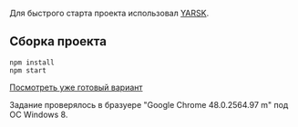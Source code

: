 Для быстрого старта проекта использовал [YARSK](https://github.com/bradleyboy/yarsk).

## Сборка проекта
```
npm install
npm start
```

[Посмотреть уже готовый вариант](http://kinoshnik2070.github.io/video_edit/)

Задание проверялось в бразуере "Google Chrome 48.0.2564.97 m" под ОС Windows 8.
